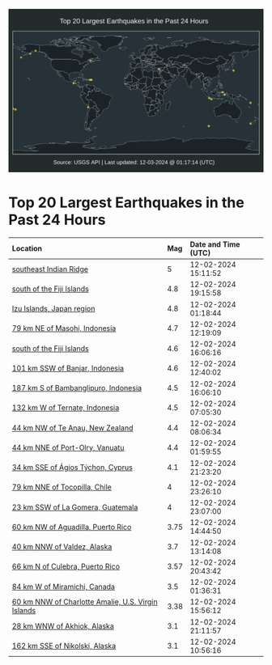 ![Map](./map.png)

# Top 20 Largest Earthquakes in the Past 24 Hours

| Location | Mag | Date and Time (UTC) |
|:---|:---|:---|
| [southeast Indian Ridge](https://earthquake.usgs.gov/earthquakes/eventpage/us7000nvg1) | 5 | 12-02-2024 15:11:52 |
| [south of the Fiji Islands](https://earthquake.usgs.gov/earthquakes/eventpage/us7000nvi0) | 4.8 | 12-02-2024 19:15:58 |
| [Izu Islands, Japan region](https://earthquake.usgs.gov/earthquakes/eventpage/us7000nvcs) | 4.8 | 12-02-2024 01:18:44 |
| [79 km NE of Masohi, Indonesia](https://earthquake.usgs.gov/earthquakes/eventpage/us7000nvf3) | 4.7 | 12-02-2024 12:19:09 |
| [south of the Fiji Islands](https://earthquake.usgs.gov/earthquakes/eventpage/us7000nvft) | 4.6 | 12-02-2024 16:06:16 |
| [101 km SSW of Banjar, Indonesia](https://earthquake.usgs.gov/earthquakes/eventpage/us7000nvfb) | 4.6 | 12-02-2024 12:40:02 |
| [187 km S of Bambanglipuro, Indonesia](https://earthquake.usgs.gov/earthquakes/eventpage/us7000nvfs) | 4.5 | 12-02-2024 16:06:10 |
| [132 km W of Ternate, Indonesia](https://earthquake.usgs.gov/earthquakes/eventpage/us7000nvei) | 4.5 | 12-02-2024 07:05:30 |
| [44 km NW of Te Anau, New Zealand](https://earthquake.usgs.gov/earthquakes/eventpage/us7000nvea) | 4.4 | 12-02-2024 08:06:34 |
| [44 km NNE of Port-Olry, Vanuatu](https://earthquake.usgs.gov/earthquakes/eventpage/us7000nvd0) | 4.4 | 12-02-2024 01:59:55 |
| [34 km SSE of Ágios Týchon, Cyprus](https://earthquake.usgs.gov/earthquakes/eventpage/us7000nviy) | 4.1 | 12-02-2024 21:23:20 |
| [79 km NNE of Tocopilla, Chile](https://earthquake.usgs.gov/earthquakes/eventpage/us7000nvja) | 4 | 12-02-2024 23:26:10 |
| [23 km SSW of La Gomera, Guatemala](https://earthquake.usgs.gov/earthquakes/eventpage/us7000nvj8) | 4 | 12-02-2024 23:07:00 |
| [60 km NW of Aguadilla, Puerto Rico](https://earthquake.usgs.gov/earthquakes/eventpage/pr2024337000) | 3.75 | 12-02-2024 14:44:50 |
| [40 km NNW of Valdez, Alaska](https://earthquake.usgs.gov/earthquakes/eventpage/ak024fhjxlyu) | 3.7 | 12-02-2024 13:14:08 |
| [66 km N of Culebra, Puerto Rico](https://earthquake.usgs.gov/earthquakes/eventpage/pr2024337001) | 3.57 | 12-02-2024 20:43:42 |
| [84 km W of Miramichi, Canada](https://earthquake.usgs.gov/earthquakes/eventpage/us7000nvct) | 3.5 | 12-02-2024 01:36:31 |
| [60 km NNW of Charlotte Amalie, U.S. Virgin Islands](https://earthquake.usgs.gov/earthquakes/eventpage/pr71467503) | 3.38 | 12-02-2024 15:56:12 |
| [28 km WNW of Akhiok, Alaska](https://earthquake.usgs.gov/earthquakes/eventpage/ak024fhoojey) | 3.1 | 12-02-2024 21:11:57 |
| [162 km SSE of Nikolski, Alaska](https://earthquake.usgs.gov/earthquakes/eventpage/ak024fhieb7d) | 3.1 | 12-02-2024 10:56:16 |
